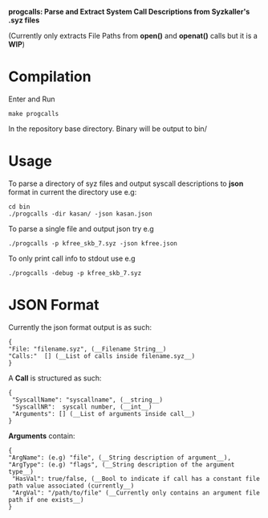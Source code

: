 __progcalls: Parse and Extract System Call Descriptions
from Syzkaller's .syz files__

(Currently only extracts File Paths  from
__open()__  and __openat()__ calls but it is a  __WIP__)

# Compilation
Enter and Run
```
make progcalls
```
In the repository base directory. Binary will be output to bin/


# Usage 
To parse a directory of syz files and output syscall descriptions to
__json__ format in current the directory use e.g:
```
cd bin 
./progcalls -dir kasan/ -json kasan.json 
```

To parse a single file and output json try e.g
```
./progcalls -p kfree_skb_7.syz -json kfree.json
```
To only print call info to stdout use e.g

```
./progcalls -debug -p kfree_skb_7.syz 
```

# JSON Format

Currently the json format output is as such:
```
{
"File: "filename.syz", (__Filename String__)
"Calls:"  [] (__List of calls inside filename.syz__)
}
```
A __Call__ is structured as such:
```
{
 "SyscallName": "syscallname", (__string__)
 "SyscallNR":  syscall number, (__int__)
 "Arguments": [] (__List of arguments inside call__)
}
```
__Arguments__ contain:
```
{
"ArgName": (e.g) "file", (__String description of argument__),
"ArgType": (e.g) "flags", (__String description of the argument type__)
 "HasVal": true/false, (__Bool to indicate if call has a constant file path value associated (currently__)
 "ArgVal": "/path/to/file" (__Currently only contains an argument file path if one exists__)
}

```




